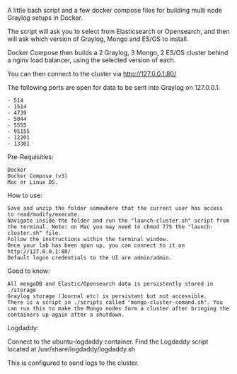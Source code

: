 A little bash script and a few docker compose files for building multi node Graylog setups in Docker.

The script will ask you to select from Elasticsearch or Opensearch, and then will ask which version of Graylog, Mongo and ES/OS to install.

Docker Compose then builds a 2 Graylog, 3 Mongo, 2 ES/OS cluster behind a nginx load balancer, using the selected version of each.

You can then connect to the cluster via http://127.0.0.1:80/

The following ports are open for data to be sent into Graylog on 127.0.0.1.

    - 514
    - 1514
    - 4739
    - 5044
    - 5555
    - 95155
    - 12201
    - 13301

Pre-Requisities:

    Docker
    Docker Compose (v3)
    Mac or Linux OS.

How to use:

    Save and unzip the folder somewhere that the current user has access to read/modify/execute.
    Navigate inside the folder and run the "launch-cluster.sh" script from the terminal. Note: on Mac you may need to chmod 775 the "launch-cluster.sh" file.
    Follow the instructions within the terminal window.
    Once your lab has been spun up, you can connect to it on http://127.0.0.1:80/
    Default logon credentials to the UI are admin/admin.

Good to know:

    All mongoDB and Elastic/Opensearch data is persistently stored in ./storage
    Graylog storage (Journal etc) is persistant but not accessible.
    There is a script in ./scripts called "mongo-cluster-comand.sh". You can run this to make the Mongo nodes form a cluster after bringing the containers up again after a shutdown.

Logdaddy:

Connect to the ubuntu-logdaddy container. Find the Logdaddy script located at /usr/share/logdaddy/logdaddy.sh

This is configured to send logs to the cluster.
